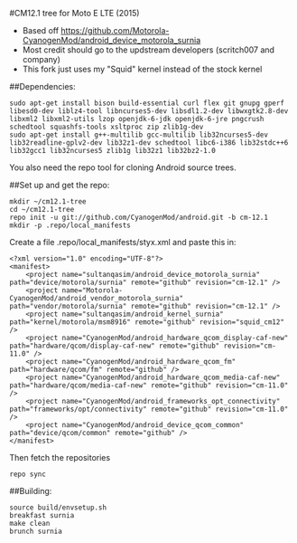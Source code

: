 #CM12.1 tree for Moto E LTE (2015)
* Based off https://github.com/Motorola-CyanogenMod/android_device_motorola_surnia
* Most credit should go to the updstream developers (scritch007 and company)
* This fork just uses my "Squid" kernel instead of the stock kernel

##Dependencies:
````
sudo apt-get install bison build-essential curl flex git gnupg gperf libesd0-dev liblz4-tool libncurses5-dev libsdl1.2-dev libwxgtk2.8-dev libxml2 libxml2-utils lzop openjdk-6-jdk openjdk-6-jre pngcrush schedtool squashfs-tools xsltproc zip zlib1g-dev
sudo apt-get install g++-multilib gcc-multilib lib32ncurses5-dev lib32readline-gplv2-dev lib32z1-dev schedtool libc6-i386 lib32stdc++6 lib32gcc1 lib32ncurses5 zlib1g lib32z1 lib32bz2-1.0
````
You also need the repo tool for cloning Android source trees.

##Set up and get the repo:
````
mkdir ~/cm12.1-tree
cd ~/cm12.1-tree
repo init -u git://github.com/CyanogenMod/android.git -b cm-12.1
mkdir -p .repo/local_manifests
````

Create a file .repo/local_manifests/styx.xml and paste this in:
````
<?xml version="1.0" encoding="UTF-8"?>
<manifest>
    <project name="sultanqasim/android_device_motorola_surnia" path="device/motorola/surnia" remote="github" revision="cm-12.1" />
    <project name="Motorola-CyanogenMod/android_vendor_motorola_surnia" path="vendor/motorola/surnia" remote="github" revision="cm-12.1" />
    <project name="sultanqasim/android_kernel_surnia" path="kernel/motorola/msm8916" remote="github" revision="squid_cm12" />
    <project name="CyanogenMod/android_hardware_qcom_display-caf-new" path="hardware/qcom/display-caf-new" remote="github" revision="cm-11.0" />
    <project name="CyanogenMod/android_hardware_qcom_fm" path="hardware/qcom/fm" remote="github" />
    <project name="CyanogenMod/android_hardware_qcom_media-caf-new" path="hardware/qcom/media-caf-new" remote="github" revision="cm-11.0" />
    <project name="CyanogenMod/android_frameworks_opt_connectivity" path="frameworks/opt/connectivity" remote="github" revision="cm-11.0" />
    <project name="CyanogenMod/android_device_qcom_common" path="device/qcom/common" remote="github" />
</manifest>
````

Then fetch the repositories
````
repo sync
````

##Building:
````
source build/envsetup.sh
breakfast surnia
make clean
brunch surnia
````
